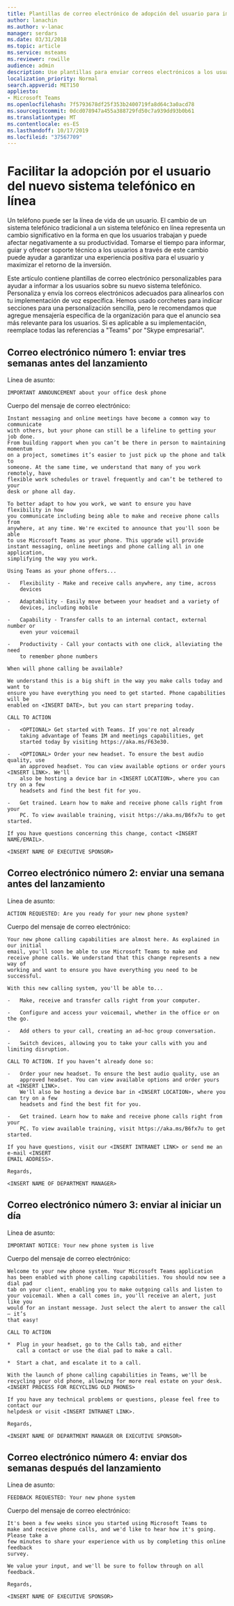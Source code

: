 ```yaml
---
title: Plantillas de correo electrónico de adopción del usuario para implementaciones de Microsoft Teams o Skype Empresarial
author: lanachin
ms.author: v-lanac
manager: serdars
ms.date: 03/31/2018
ms.topic: article
ms.service: msteams
ms.reviewer: rowille
audience: admin
description: Use plantillas para enviar correos electrónicos a los usuarios a medida que implementa funcionalidades de voz en la nube en Teams o Skype empresarial.
localization_priority: Normal
search.appverid: MET150
appliesto:
- Microsoft Teams
ms.openlocfilehash: 7f5793678df25f353b2400719fa8d64c3a0acd78
ms.sourcegitcommit: 0dcd078947a455a388729fd50c7a939dd93b0b61
ms.translationtype: MT
ms.contentlocale: es-ES
ms.lasthandoff: 10/17/2019
ms.locfileid: "37567709"
---
```

# <a name="facilitate-user-adoption-of-your-new-online-phone-system"></a>Facilitar la adopción por el usuario del nuevo sistema telefónico en línea

Un teléfono puede ser la línea de vida de un usuario. El cambio de un sistema telefónico tradicional a un sistema telefónico en línea representa un cambio significativo en la forma en que los usuarios trabajan y puede afectar negativamente a su productividad. Tomarse el tiempo para informar, guiar y ofrecer soporte técnico a los usuarios a través de este cambio puede ayudar a garantizar una experiencia positiva para el usuario y maximizar el retorno de la inversión.

Este artículo contiene plantillas de correo electrónico personalizables para ayudar a informar a los usuarios sobre su nuevo sistema telefónico. Personaliza y envía los correos electrónicos adecuados para alinearlos con tu implementación de voz específica. Hemos usado corchetes para indicar secciones para una personalización sencilla, pero le recomendamos que agregue mensajería específica de la organización para que el anuncio sea más relevante para los usuarios. Si es aplicable a su implementación, reemplace todas las referencias a "Teams" por "Skype empresarial".

## <a name="email-number-1-send-three-weeks-before-launch"></a>Correo electrónico número 1: enviar tres semanas antes del lanzamiento

Línea de asunto:

```
IMPORTANT ANNOUNCEMENT about your office desk phone
```

Cuerpo del mensaje de correo electrónico:

```
Instant messaging and online meetings have become a common way to communicate
with others, but your phone can still be a lifeline to getting your job done.
From building rapport when you can’t be there in person to maintaining momentum
on a project, sometimes it’s easier to just pick up the phone and talk to
someone. At the same time, we understand that many of you work remotely, have
flexible work schedules or travel frequently and can’t be tethered to your
desk or phone all day.

To better adapt to how you work, we want to ensure you have flexibility in how
you communicate including being able to make and receive phone calls from
anywhere, at any time. We're excited to announce that you'll soon be able
to use Microsoft Teams as your phone. This upgrade will provide
instant messaging, online meetings and phone calling all in one application,
simplifying the way you work.

Using Teams as your phone offers...

-   Flexibility - Make and receive calls anywhere, any time, across
    devices

-   Adaptability - Easily move between your headset and a variety of
    devices, including mobile

-   Capability - Transfer calls to an internal contact, external number or
    even your voicemail

-   Productivity - Call your contacts with one click, alleviating the need
    to remember phone numbers

When will phone calling be available?

We understand this is a big shift in the way you make calls today and want to
ensure you have everything you need to get started. Phone capabilities will be
enabled on <INSERT DATE>, but you can start preparing today.

CALL TO ACTION

-   <OPTIONAL> Get started with Teams. If you're not already
    taking advantage of Teams IM and meetings capabilities, get
    started today by visiting https://aka.ms/F63e30.

-   <OPTIONAL> Order your new headset. To ensure the best audio quality, use
    an approved headset. You can view available options or order yours <INSERT LINK>. We'll
    also be hosting a device bar in <INSERT LOCATION>, where you can try on a few
    headsets and find the best fit for you.

-   Get trained. Learn how to make and receive phone calls right from your
    PC. To view available training, visit https://aka.ms/B6fx7u to get started.

If you have questions concerning this change, contact <INSERT NAME/EMAIL>.

<INSERT NAME OF EXECUTIVE SPONSOR>
```

## <a name="email-number-2-send-one-week-before-launch"></a>Correo electrónico número 2: enviar una semana antes del lanzamiento

Línea de asunto:

```
ACTION REQUESTED: Are you ready for your new phone system?
```

Cuerpo del mensaje de correo electrónico:

```
Your new phone calling capabilities are almost here. As explained in our initial
email, you'll soon be able to use Microsoft Teams to make and
receive phone calls. We understand that this change represents a new way of
working and want to ensure you have everything you need to be successful.

With this new calling system, you'll be able to...

-   Make, receive and transfer calls right from your computer.

-   Configure and access your voicemail, whether in the office or on the go.

-   Add others to your call, creating an ad-hoc group conversation.

-   Switch devices, allowing you to take your calls with you and limiting disruption.

CALL TO ACTION. If you haven’t already done so:

-   Order your new headset. To ensure the best audio quality, use an
    approved headset. You can view available options and order yours at <INSERT LINK>.
    We'll also be hosting a device bar in <INSERT LOCATION>, where you can try on a few
    headsets and find the best fit for you.

-   Get trained. Learn how to make and receive phone calls right from your
    PC. To view available training, visit https://aka.ms/B6fx7u to get started.

If you have questions, visit our <INSERT INTRANET LINK> or send me an e-mail <INSERT
EMAIL ADDRESS>.

Regards,

<INSERT NAME OF DEPARTMENT MANAGER>
```

## <a name="email-number-3-send-on-launch-day"></a>Correo electrónico número 3: enviar al iniciar un día

Línea de asunto:

```
IMPORTANT NOTICE: Your new phone system is live
```

Cuerpo del mensaje de correo electrónico:

```
Welcome to your new phone system. Your Microsoft Teams application
has been enabled with phone calling capabilities. You should now see a dial pad
tab on your client, enabling you to make outgoing calls and listen to
your voicemail. When a call comes in, you'll receive an alert, just like you
would for an instant message. Just select the alert to answer the call – it’s
that easy!

CALL TO ACTION

*  Plug in your headset, go to the Calls tab, and either
   call a contact or use the dial pad to make a call. 

*  Start a chat, and escalate it to a call.

With the launch of phone calling capabilities in Teams, we'll be
recycling your old phone, allowing for more real estate on your desk.
<INSERT PROCESS FOR RECYCLING OLD PHONES>

If you have any technical problems or questions, please feel free to contact our
helpdesk or visit <INSERT INTRANET LINK>.

Regards,

<INSERT NAME OF DEPARTMENT MANAGER OR EXECUTIVE SPONSOR>
```

## <a name="email-number-4-send-two-weeks-after-launch"></a>Correo electrónico número 4: enviar dos semanas después del lanzamiento

Línea de asunto:

```
FEEDBACK REQUESTED: Your new phone system
```

Cuerpo del mensaje de correo electrónico:

```
It's been a few weeks since you started using Microsoft Teams to
make and receive phone calls, and we'd like to hear how it's going. Please take a
few minutes to share your experience with us by completing this online feedback
survey.

We value your input, and we'll be sure to follow through on all feedback.

Regards,

<INSERT NAME OF EXECUTIVE SPONSOR>
```
